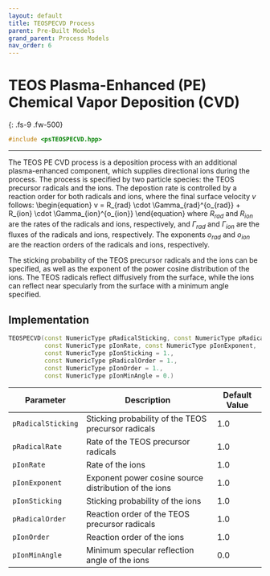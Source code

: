 ```yaml
---
layout: default
title: TEOSPECVD Process
parent: Pre-Built Models
grand_parent: Process Models
nav_order: 6
---
```

<script>
MathJax = {
  tex: {
    inlineMath: [['$', '$'], ['\\(', '\\)']]
  }
};
</script>
<script id="MathJax-script" async
  src="https://cdn.jsdelivr.net/npm/mathjax@3/es5/tex-chtml.js">
</script>

#  TEOS Plasma-Enhanced (PE) Chemical Vapor Deposition (CVD)
{: .fs-9 .fw-500}

```c++
#include <psTEOSPECVD.hpp>
```
---

The TEOS PE CVD process is a deposition process with an additional plasma-enhanced component, which supplies directional ions during the process. The process is specified by two particle species: the TEOS precursor radicals and the  ions. The depostion rate is controlled by a reaction order for both radicals and ions, where the final surface velocity $v$ follows:
\begin{equation}
    v = R_{rad} \cdot \Gamma_{rad}^{o_{rad}} + R_{ion} \cdot \Gamma_{ion}^{o_{ion}} 
\end{equation}
where $R_{rad}$ and $R_{ion}$ are the rates of the radicals and ions, respectively, and $\Gamma_{rad}$ and $\Gamma_{ion}$ are the fluxes of the radicals and ions, respectively. The exponents $o_{rad}$ and $o_{ion}$ are the reaction orders of the radicals and ions, respectively.

The sticking probability of the TEOS precursor radicals and the ions can be specified, as well as the exponent of the power cosine distribution of the ions. The TEOS radicals reflect diffusively from the surface, while the ions can reflect near specularly from the surface with a minimum angle specified.

## Implementation

```c++
TEOSPECVD(const NumericType pRadicalSticking, const NumericType pRadicalRate,
          const NumericType pIonRate, const NumericType pIonExponent,
          const NumericType pIonSticking = 1.,
          const NumericType pRadicalOrder = 1.,
          const NumericType pIonOrder = 1.,
          const NumericType pIonMinAngle = 0.)
```

| Parameter                  | Description                                            | Default Value          |
|----------------------------|--------------------------------------------------------|------------------------|
| `pRadicalSticking`         | Sticking probability of the TEOS precursor radicals    | 1.0                    |
| `pRadicalRate`             | Rate of the TEOS precursor radicals                    | 1.0                    |
| `pIonRate`                 | Rate of the ions                                       | 1.0                    |
| `pIonExponent`             | Exponent power cosine source distribution of the ions  | 1.0                    |
| `pIonSticking`             | Sticking probability of the ions                       | 1.0                    |
| `pRadicalOrder`            | Reaction order of the TEOS precursor radicals          | 1.0                    |
| `pIonOrder`                | Reaction order of the ions                             | 1.0                    |
| `pIonMinAngle`             | Minimum specular reflection angle of the ions          | 0.0                    |
